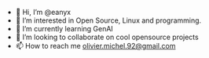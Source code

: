 - 👋 Hi, I’m @eanyx
- 👀 I’m interested in Open Source, Linux and programming.
- 🌱 I’m currently learning GenAI
- 💞️ I’m looking to collaborate on cool opensource projects
- 📫 How to reach me olivier.michel.92@gmail.com

<!---
eanyx/eanyx is a ✨ special ✨ repository because its `README.md` (this file) appears on your GitHub profile.
You can click the Preview link to take a look at your changes.
--->
